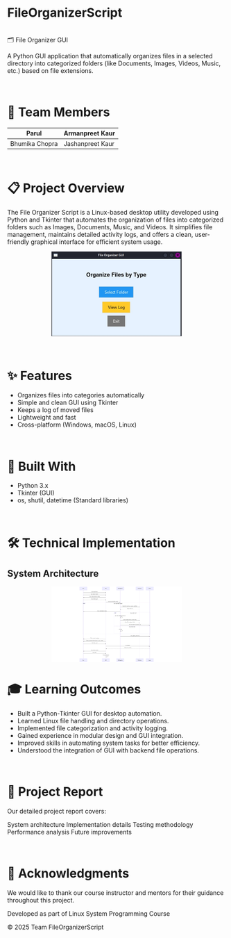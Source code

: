 # FileOrganizerScript
<br>
 🗂️ File Organizer GUI

A Python GUI application that automatically organizes files in a selected directory into categorized folders (like Documents, Images, Videos, Music, etc.) based on file extensions.

<br>

# 👥 Team Members  

| Parul  | Armanpreet Kaur |
| ------------- | ------------- |
| Bhumika Chopra  | Jashanpreet Kaur  |

<br>

# 📋 Project Overview

The File Organizer Script is a Linux-based desktop utility developed using Python and Tkinter that automates the organization of files into categorized folders such as Images, Documents, Music, and Videos. It simplifies file management, maintains detailed activity logs, and offers a clean, user-friendly graphical interface for efficient system usage.
<br>
<p align="center">
  <img src="FileOrganizerGUI/TestFolder/img2.jpg" alt="Description" width="300"/>
</p>
<br>
  
# ✨ Features

- Organizes files into categories automatically
- Simple and clean GUI using Tkinter
- Keeps a log of moved files
- Lightweight and fast
- Cross-platform (Windows, macOS, Linux)

<br>

# 🔧 Built With

- Python 3.x
- Tkinter (GUI)
- os, shutil, datetime (Standard libraries)

<br>

# 🛠️ Technical Implementation

## System Architecture
<p align="center">
  <img src="FileOrganizerGUI/TestFolder/Sequence diagram.png" alt="Description" width="300"/>
</p>

# 🎓 Learning Outcomes

- Built a Python-Tkinter GUI for desktop automation.
- Learned Linux file handling and directory operations.
- Implemented file categorization and activity logging.
- Gained experience in modular design and GUI integration.
- Improved skills in automating system tasks for better efficiency.
- Understood the integration of GUI with backend file operations.


<br>

# 📝 Project Report
Our detailed project report covers:

System architecture
Implementation details
Testing methodology
Performance analysis
Future improvements

<br>

# 🤝 Acknowledgments
We would like to thank our course instructor and mentors for their guidance throughout this project.

Developed as part of Linux System Programming Course

© 2025 Team FileOrganizerScript

























